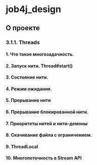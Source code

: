 # job4j_design

## О проекте

### 3.1.1. Threads
   #### 1. Что такое многозадачность.
   #### 2. Запуск нити. Thread#start()
   #### 3. Состояние нити.
   #### 4. Режим ожидания.
   #### 5. Прерывание нити
   #### 6. Прерывание блокированной нити.
   #### 7. Приоритеты нитей и нити-демоны
   #### 8. Скачивание файла с ограничением.
   #### 9. ThreadLocal
   #### 10. Многопоточность в Stream API
